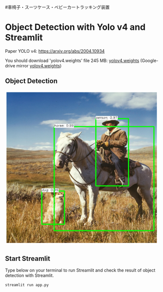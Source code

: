 #車椅子・スーツケース・ベビーカートラッキング装置

# Object Detection with Yolo v4 and Streamlit

Paper YOLO v4: https://arxiv.org/abs/2004.10934

You should download 'yolov4.weights' file 245 MB: [yolov4.weights](https://github.com/AlexeyAB/darknet/releases/download/darknet_yolo_v3_optimal/yolov4.weights) (Google-drive mirror [yolov4.weights](https://drive.google.com/open?id=1cewMfusmPjYWbrnuJRuKhPMwRe_b9PaT))

## Object Detection

![object_detection](./object_detection.PNG)

## Start Streamlit

Type below on your terminal to run Streamlit and check the result of object detection with Streamlit.

```
streamlit run app.py
```
